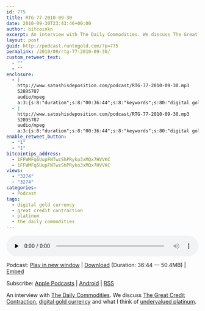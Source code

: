 ```yaml
---
id: 775
title: RTG-77-2010-09-30
date: 2010-09-30T23:43:46+00:00
author: bitcoinkn
excerpt: An interview with The Daily Commodities. We discuss The Great Credit Contraction, digital gold currency and what I think of undervalued platinum.
layout: post
guid: http://podcast.runtogold.com/?p=775
permalink: /2010/09/rtg-77-2010-09-30/
custom_retweet_text:
  - ""
  - ""
enclosure:
  - |
    http://www.satoshisdeposition.com/podcast/RTG-77-2010-09-30.mp3
    52895787
    audio/mpeg
    a:3:{s:8:"duration";s:8:"00:36:44";s:8:"keywords";s:80:"digital gold currency, great credit contraction, the daily commodities, platinum";s:6:"author";s:17:"Trace Mayer, J.D.";}
  - |
    http://www.satoshisdeposition.com/podcast/RTG-77-2010-09-30.mp3
    52895787
    audio/mpeg
    a:3:{s:8:"duration";s:8:"00:36:44";s:8:"keywords";s:80:"digital gold currency, great credit contraction, the daily commodities, platinum";s:6:"author";s:17:"Trace Mayer, J.D.";}
enable_retweet_button:
  - "1"
  - "1"
bitcointips_address:
  - 1FFWMFq6UupFNTwzShPRyko3xMQx7HVVKC
  - 1FFWMFq6UupFNTwzShPRyko3xMQx7HVVKC
views:
  - "3274"
  - "3274"
categories:
  - Podcast
tags:
  - digital gold currency
  - great credit contraction
  - platinum
  - the daily commodities
---
```

<!--powerpress_player-->

<div class="powerpress_player" id="powerpress_player_5668">
  <audio class="wp-audio-shortcode" id="audio-775-79" preload="none" style="width: 100%;" controls="controls"><source type="audio/mpeg" src="http://media.blubrry.com/bitcoinruntogold/p/www.satoshisdeposition.com/podcast/RTG-77-2010-09-30.mp3?_=79" /><a href="http://media.blubrry.com/bitcoinruntogold/p/www.satoshisdeposition.com/podcast/RTG-77-2010-09-30.mp3">http://media.blubrry.com/bitcoinruntogold/p/www.satoshisdeposition.com/podcast/RTG-77-2010-09-30.mp3</a></audio>
</div>

<p class="powerpress_links powerpress_links_mp3">
  Podcast: <a href="http://media.blubrry.com/bitcoinruntogold/p/www.satoshisdeposition.com/podcast/RTG-77-2010-09-30.mp3" class="powerpress_link_pinw" target="_blank" title="Play in new window" onclick="return powerpress_pinw('https://www.bitcoin.kn/?powerpress_pinw=775-podcast');" rel="nofollow">Play in new window</a> | <a href="http://media.blubrry.com/bitcoinruntogold/s/www.satoshisdeposition.com/podcast/RTG-77-2010-09-30.mp3" class="powerpress_link_d" title="Download" rel="nofollow" download="RTG-77-2010-09-30.mp3">Download</a> (Duration: 36:44 &#8212; 50.4MB) | <a href="#" class="powerpress_link_e" title="Embed" onclick="return powerpress_show_embed('775-podcast');" rel="nofollow">Embed</a>
</p>

<p class="powerpress_embed_box" id="powerpress_embed_775-podcast" style="display: none;">
  <input id="powerpress_embed_775-podcast_t" type="text" value="<iframe width=&quot;320&quot; height=&quot;30&quot; src=&quot;https://www.bitcoin.kn/?powerpress_embed=775-podcast&amp;powerpress_player=mediaelement-audio&quot; frameborder=&quot;0&quot; scrolling=&quot;no&quot;></iframe>" onclick="javascript: this.select();" onfocus="javascript: this.select();" style="width: 70%;" readOnly />
</p>

<p class="powerpress_links powerpress_subscribe_links">
  Subscribe: <a href="https://itunes.apple.com/WebObjects/MZStore.woa/wa/viewPodcast?id=301670981&mt=2&ls=1#episodeGuid=http%3A%2F%2Fpodcast.runtogold.com%2F%3Fp%3D775" class="powerpress_link_subscribe powerpress_link_subscribe_itunes" title="Subscribe on Apple Podcasts" rel="nofollow">Apple Podcasts</a> | <a href="https://subscribeonandroid.com/www.bitcoin.kn/feed/podcast/" class="powerpress_link_subscribe powerpress_link_subscribe_android" title="Subscribe on Android" rel="nofollow">Android</a> | <a href="https://www.bitcoin.kn/feed/podcast/" class="powerpress_link_subscribe powerpress_link_subscribe_rss" title="Subscribe via RSS" rel="nofollow">RSS</a>
</p>

An interview with <a title="the daily commodities" href="http://www.thedailycommodities.com/" target="_blank">The Daily Commodities</a>. We discuss <a title="the great credit contraction" href="http://www.creditcontraction.com" target="_blank">The Great Credit Contraction</a>, <a title="digital gold currency" href="http://www.runtogold.com/goldmoney/" target="_blank">digital gold currency</a> and what I think of <a title="undervalued platinum" href="http://www.runtogold.com/2009/07/platinum-liquidity-increases/" target="_blank">undervalued platinum</a>.
